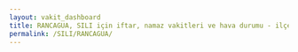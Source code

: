 ```yaml
---
layout: vakit_dashboard
title: RANCAGUA, SILI için iftar, namaz vakitleri ve hava durumu - ilçe/eyalet seç
permalink: /SILI/RANCAGUA/
---
```


<script type="text/javascript">
  var GLOBAL_COUNTRY = 'SILI';
  var GLOBAL_CITY = 'RANCAGUA';
  var GLOBAL_STATE = '';
  var lat = 72;
  var lon = 21;
</script>
